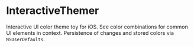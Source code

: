# InteractiveThemer
Interactive UI color theme toy for iOS. See color combinations for common UI elements in context. Persistence of changes and stored colors via `NSUserDefaults`.

